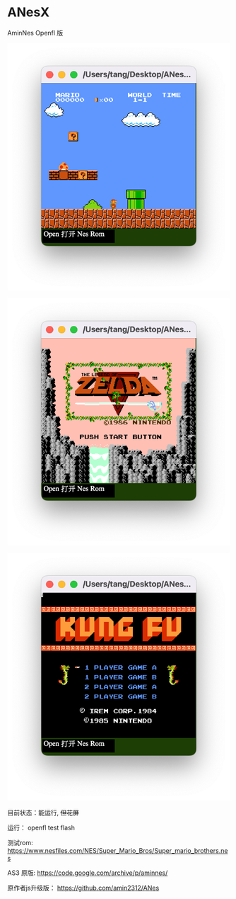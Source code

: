 # ANesX

AminNes Openfl 版


![Screenshot - 1](https://github.com/FlashTang/ANesX/blob/main/Screenshots/s1.png)

![Screenshot - 2](https://github.com/FlashTang/ANesX/blob/main/Screenshots/s2.png)

![Screenshot - 3](https://github.com/FlashTang/ANesX/blob/main/Screenshots/s3.png)

目前状态：能运行, <del>但花屏<del/>

运行：
openfl test flash

测试rom:
https://www.nesfiles.com/NES/Super_Mario_Bros/Super_mario_brothers.nes

AS3 原版:
https://code.google.com/archive/p/aminnes/

原作者js升级版：
https://github.com/amin2312/ANes